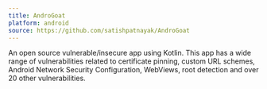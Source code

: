 ```yaml
---
title: AndroGoat
platform: android
source: https://github.com/satishpatnayak/AndroGoat
---
```


An open source vulnerable/insecure app using Kotlin. This app has a wide range of vulnerabilities related to certificate pinning, custom URL schemes, Android Network Security Configuration, WebViews, root detection and over 20 other vulnerabilities.
